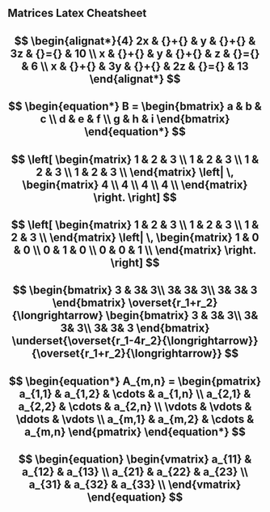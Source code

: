 ## Matrices Latex Cheatsheet

$$
\begin{alignat*}{4}
   2x & {}+{} &  y & {}+{} & 3z & {}={} & 10 \\
    x & {}+{} &  y & {}+{} &  z & {}={} &  6 \\
    x & {}+{} & 3y & {}+{} & 2z & {}={} & 13
\end{alignat*}
$$
-
$$
\begin{equation*}
B = 
\begin{bmatrix}
a & b & c \\
d & e & f \\
g & h & i
\end{bmatrix}
\end{equation*} 
$$
-
$$
\left[
  \begin{matrix}
    1 & 2 & 3 \\
    1 & 2 & 3 \\
    1 & 2 & 3 \\
    1 & 2 & 3 \\
  \end{matrix}
  \left|
    \,
    \begin{matrix}
      4  \\
      4  \\
      4  \\
      4  \\
    \end{matrix}
  \right.
\right]
$$
-
$$
\left[
  \begin{matrix}
    1 & 2 & 3 \\
    1 & 2 & 3 \\
    1 & 2 & 3 \\
  \end{matrix}
  \left|
    \,
    \begin{matrix}
     1 & 0 & 0 \\
     0 & 1 & 0 \\
     0 & 0 & 1 \\
    \end{matrix}
  \right.
\right]
$$
-
$$
\begin{bmatrix}
3 &  3& 3\\ 
 3&  3& 3\\ 
 3&  3& 3
\end{bmatrix} \overset{r_1+r_2}{\longrightarrow} 
\begin{bmatrix}
3 &  3& 3\\ 
 3&  3& 3\\ 
 3&  3& 3
\end{bmatrix} \underset{\overset{r_1-4r_2}{\longrightarrow}}{\overset{r_1+r_2}{\longrightarrow}}
$$
-

$$
\begin{equation*}
A_{m,n} = 
\begin{pmatrix}
a_{1,1} & a_{1,2} & \cdots & a_{1,n} \\
a_{2,1} & a_{2,2} & \cdots & a_{2,n} \\
\vdots  & \vdots  & \ddots & \vdots  \\
a_{m,1} & a_{m,2} & \cdots & a_{m,n} 
\end{pmatrix}
\end{equation*}
$$
-
$$
\begin{equation}
   \begin{vmatrix} 
   a_{11} & a_{12} & a_{13}  \\
   a_{21} & a_{22} & a_{23}  \\
   a_{31} & a_{32} & a_{33}  \\
   \end{vmatrix}
\end{equation}
$$
-

<!--stackedit_data:
eyJoaXN0b3J5IjpbNDcxNzc1MzkyLDE4MzM5OTQ1MTQsNDcxNz
c1MzkyXX0=
-->